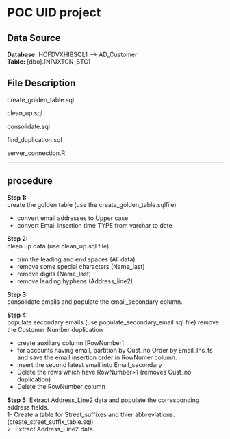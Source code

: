 # POC UID project

## Data Source
**Database:** HOFDVXHIBSQL1  --> AD_Customer  
**Table:** [dbo].[NPJXTCN_STG]  

## File Description
create_golden_table.sql  

clean_up.sql

consolidate.sql  

find_duplication.sql

server_connection.R  

* * *  
## procedure  
**Step 1:**  
create the golden table (use the create_golden_table.sqlfile)  
* convert email addresses to Upper case
* convert Email insertion time TYPE from varchar to date  

**Step 2:**  
clean up data (use clean_up.sql file)  
* trim the leading and end spaces (All data)
* remove some special characters (Name_last)
* remove digits (Name_last)  
* remove leading hyphens (Address_line2)  

**Step 3:**  
consolidate emails and populate the email_secondary column.  

**Step 4:**  
populate secondary emails (use populate_secondary_email.sql file)
remove the Customer Number duplication
* create auxiliary column [RowNumber]
* for accounts having email, partition by Cust_no Order by Email_Ins_ts and save the email insertion order in RowNumer column.
* insert the second latest email into Email_secondary
* Delete the rows which have RowNumber>1 (removes Cust_no duplication)
* Delete the RowNumber column  

**Step 5:** 
Extract Address_Line2 data and populate the corresponding address fields.  
1- Create a table for Street_suffixes and thier abbreviations. (create_street_suffix_table.sql)  
2- Extract Address_Line2 data.






 












